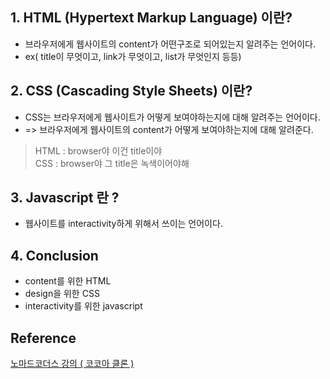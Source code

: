 ## 1. HTML (Hypertext Markup Language) 이란?

- 브라우저에게 웹사이트의 content가 어떤구조로 되어있는지 알려주는 언어이다.
- ex( title이 무엇이고, link가 무엇이고, list가 무엇인지 등등)

## 2. CSS (Cascading Style Sheets) 이란?

- CSS는 브라우저에게 웹사이트가 어떻게 보여야하는지에 대해 알려주는 언어이다.
- => 브라우저에게 웹사이트의 content가 어떻게 보여야하는지에 대해 알려준다.

> HTML : browser야 이건 title이야  
> CSS : browser야 그 title은 녹색이어야해

## 3. Javascript 란 ?

- 웹사이트를 interactivity하게 위해서 쓰이는 언어이다.

## 4. Conclusion

- content를 위한 HTML
- design을 위한 CSS
- interactivity를 위한 javascript

## Reference

[노마드코더스 강의 ( 코코아 클론 )](https://nomadcoders.co/kokoa-clone)
